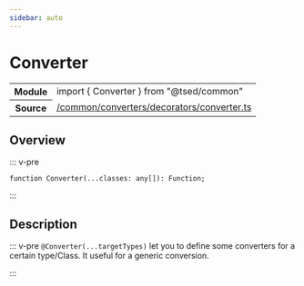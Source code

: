 ```yaml
---
sidebar: auto
---
```

# Converter <Badge text="Decorator" type="decorator"/>
<!-- Summary -->
<section class="symbol-info"><table class="is-full-width"><tbody><tr><th>Module</th><td><div class="lang-typescript"><span class="token keyword">import</span> { Converter }&nbsp;<span class="token keyword">from</span>&nbsp;<span class="token string">"@tsed/common"</span></div></td></tr><tr><th>Source</th><td><a href="https://github.com/Romakita/ts-express-decorators/blob/v4.30.0/src//common/converters/decorators/converter.ts#L0-L0">/common/converters/decorators/converter.ts</a></td></tr></tbody></table></section>

<!-- Overview -->
## Overview


::: v-pre
<pre><code class="typescript-lang ">function <span class="token function">Converter</span><span class="token punctuation">(</span>...classes<span class="token punctuation">:</span> <span class="token keyword">any</span><span class="token punctuation">[</span><span class="token punctuation">]</span><span class="token punctuation">)</span><span class="token punctuation">:</span> Function<span class="token punctuation">;</span></code></pre>
:::


<!-- Description -->
## Description

::: v-pre
`@Converter(...targetTypes)` let you to define some converters for a certain type/Class.
It useful for a generic conversion.

:::
